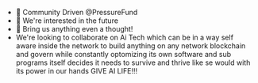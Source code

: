 - 👋 Community Driven @PressureFund 
- 👀 We're interested in the future 
- 🌱 Bring us anything even a thought!
-    We're looking to collaborate on        Ai Tech which can be in a way          self aware inside the network to       build anything on any network          blockchain and govern while
     constantly optomizing its own          software and sub programs itself
     decides it needs to survive and      thrive like se would with its          power in our hands GIVE AI          LIFE!!!

<!---
PressureFund/PressureFund is a ✨ special ✨ repository because its `README.md` (this file) appears on your GitHub profile.
You can click the Preview link to take a look at your changes.
--->
